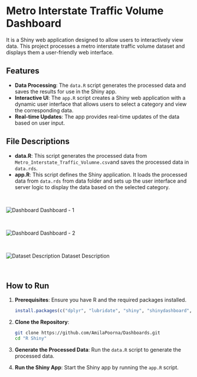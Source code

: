 # Metro Interstate Traffic Volume Dashboard

It is a Shiny web application designed to allow users to interactively view data. This project processes a metro interstate traffic volume dataset and displays them a user-friendly web interface.

## Features

- **Data Processing**: The `data.R` script generates the processed data and saves the results for use in the Shiny app.
- **Interactive UI**: The `app.R` script creates a Shiny web application with a dynamic user interface that allows users to select a category and view the corresponding data.
- **Real-time Updates**: The app provides real-time updates of the data based on user input.

## File Descriptions

- **data.R**: This script generates the processed data from `Metro_Interstate_Traffic_Volumne.csv`and saves the processed data in `data.rds`.
- **app.R**: This script defines the Shiny application. It loads the processed data from `data.rds` from data folder and sets up the user interface and server logic to display the data based on the selected category.

<br>

![Dashboard](https://github.com/AmilaPoorna/Dashboards/assets/173019371/00e827c8-89e1-4420-9d10-4ebd5fd86528)
Dashboard - 1

<br>

![Dashboard](https://github.com/AmilaPoorna/Dashboards/assets/173019371/c02fc2fe-cbd8-4157-bd0f-e50c5603c555)
Dashboard - 2

<br>

![Dataset Description](https://github.com/AmilaPoorna/Dashboards/assets/173019371/296d5069-2780-4ea8-911f-875bf4554025)
Dataset Description

<br>

## How to Run

1. **Prerequisites**: Ensure you have R and the required packages installed.
    ```R
    install.packages(c("dplyr", "lubridate", "shiny", "shinydashboard", "ggplot2", "DT", "zoo"))
    ```

2. **Clone the Repository**:
    ```sh
    git clone https://github.com/AmilaPoorna/Dashboards.git
    cd "R Shiny"
    ```

3. **Generate the Processed Data**:
    Run the `data.R` script to generate the processed data.

4. **Run the Shiny App**:
    Start the Shiny app by running the `app.R` script.
